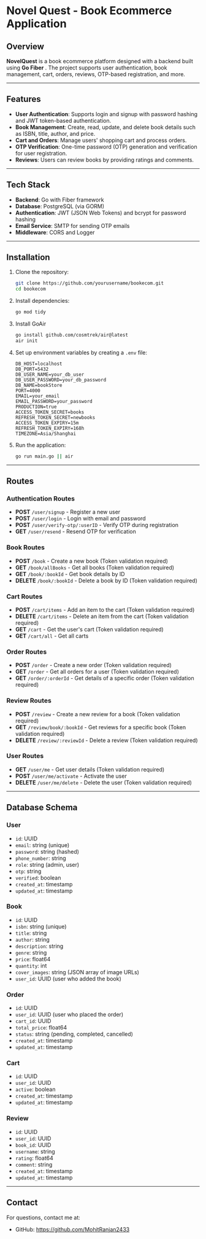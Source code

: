# Novel Quest - Book Ecommerce Application

## Overview

**NovelQuest** is a book ecommerce platform designed with a backend built using **Go Fiber** . The project supports user authentication, book management, cart, orders, reviews, OTP-based registration, and more.

---

## Features

- **User Authentication**: Supports login and signup with password hashing and JWT token-based authentication.
- **Book Management**: Create, read, update, and delete book details such as ISBN, title, author, and price.
- **Cart and Orders**: Manage users' shopping cart and process orders.
- **OTP Verification**: One-time password (OTP) generation and verification for user registration.
- **Reviews**: Users can review books by providing ratings and comments.

---

## Tech Stack

- **Backend**: Go with Fiber framework
- **Database**: PostgreSQL (via GORM)
- **Authentication**: JWT (JSON Web Tokens) and bcrypt for password hashing
- **Email Service**: SMTP for sending OTP emails
- **Middleware**: CORS and Logger

---

## Installation

1. Clone the repository:

    ```bash
    git clone https://github.com/yourusername/bookecom.git
    cd bookecom
    ```

2. Install dependencies:

    ```bash
    go mod tidy
    ```
3. Install GoAir
   ```bash
   go install github.com/cosmtrek/air@latest
   air init
   ```

4. Set up environment variables by creating a `.env` file:

    ```plaintext
    DB_HOST=localhost
    DB_PORT=5432
    DB_USER_NAME=your_db_user
    DB_USER_PASSWORD=your_db_password
    DB_NAME=bookStore
    PORT=4000
    EMAIL=your_email
    EMAIL_PASSWORD=your_password
    PRODUCTION=true
    ACCESS_TOKEN_SECRET=books
    REFRESH_TOKEN_SECRET=newbooks
    ACCESS_TOKEN_EXPIRY=15m
    REFRESH_TOKEN_EXPIRY=168h
    TIMEZONE=Asia/Shanghai
    ```

5. Run the application:

    ```bash
    go run main.go || air
    ```

---

## Routes

### Authentication Routes

- **POST** `/user/signup` - Register a new user
- **POST** `/user/login` - Login with email and password
- **POST** `/user/verify-otp/:userID` - Verify OTP during registration
- **GET** `/user/resend` - Resend OTP for verification

### Book Routes

- **POST** `/book` - Create a new book (Token validation required)
- **GET** `/book/allBooks` - Get all books (Token validation required)
- **GET** `/book/:bookId` - Get book details by ID
- **DELETE** `/book/:bookId` - Delete a book by ID (Token validation required)

### Cart Routes

- **POST** `/cart/items` - Add an item to the cart (Token validation required)
- **DELETE** `/cart/items` - Delete an item from the cart (Token validation required)
- **GET** `/cart` - Get the user's cart (Token validation required)
- **GET** `/cart/all` - Get all carts

### Order Routes

- **POST** `/order` - Create a new order (Token validation required)
- **GET** `/order` - Get all orders for a user (Token validation required)
- **GET** `/order/:orderId` - Get details of a specific order (Token validation required)

### Review Routes

- **POST** `/review` - Create a new review for a book (Token validation required)
- **GET** `/review/book/:bookId` - Get reviews for a specific book (Token validation required)
- **DELETE** `/review/:reviewId` - Delete a review (Token validation required)

### User Routes

- **GET** `/user/me` - Get user details (Token validation required)
- **POST** `/user/me/activate` - Activate the user
- **DELETE** `/user/me/delete` - Delete the user (Token validation required)

---

## Database Schema

### User

- `id`: UUID
- `email`: string (unique)
- `password`: string (hashed)
- `phone_number`: string
- `role`: string (admin, user)
- `otp`: string
- `verified`: boolean
- `created_at`: timestamp
- `updated_at`: timestamp

### Book

- `id`: UUID
- `isbn`: string (unique)
- `title`: string
- `author`: string
- `description`: string
- `genre`: string
- `price`: float64
- `quantity`: int
- `cover_images`: string (JSON array of image URLs)
- `user_id`: UUID (user who added the book)

### Order

- `id`: UUID
- `user_id`: UUID (user who placed the order)
- `cart_id`: UUID
- `total_price`: float64
- `status`: string (pending, completed, cancelled)
- `created_at`: timestamp
- `updated_at`: timestamp

### Cart

- `id`: UUID
- `user_id`: UUID
- `active`: boolean
- `created_at`: timestamp
- `updated_at`: timestamp

### Review

- `id`: UUID
- `user_id`: UUID
- `book_id`: UUID
- `username`: string
- `rating`: float64
- `comment`: string
- `created_at`: timestamp
- `updated_at`: timestamp

---

## Contact

For questions, contact me at:
- GitHub: https://github.com/MohitRanjan2433
